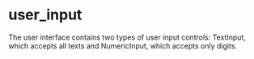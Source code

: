 # user_input
The user interface contains two types of user input controls: TextInput, which accepts all texts and NumericInput, which accepts only digits.
